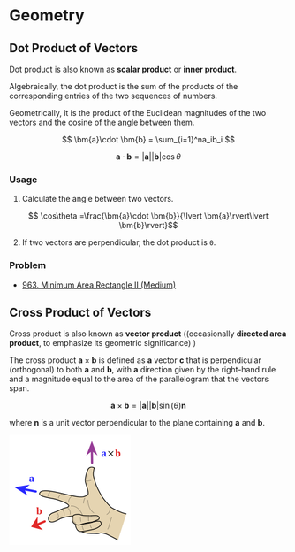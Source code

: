 # Geometry

## Dot Product of Vectors

Dot product is also known as **scalar product** or **inner product**.


Algebraically, the dot product is the sum of the products of the corresponding entries of the two sequences of numbers.

Geometrically, it is the product of the Euclidean magnitudes of the two vectors and the cosine of the angle between them.

$$
\bm{a}\cdot \bm{b} = \sum_{i=1}^na_ib_i
$$

$$
\bm{a}\cdot \bm{b}=\lvert \bm{a}\rvert\lvert \bm{b}\rvert\cos\theta
$$

### Usage

1. Calculate the angle between two vectors.

$$
\cos\theta
=\frac{\bm{a}\cdot \bm{b}}{\lvert \bm{a}\rvert\lvert \bm{b}\rvert}$$

2. If two vectors are perpendicular, the dot product is `0`.

### Problem

* [963. Minimum Area Rectangle II (Medium)](https://leetcode.com/problems/minimum-area-rectangle-ii/)

## Cross Product of Vectors

Cross product is also known as **vector product** ((occasionally **directed area product**, to emphasize its geometric significance) )

The cross product $\bm{a}\times\bm{b}$ is defined as $\bm{a}$ vector $\bm{c}$ that is perpendicular (orthogonal) to both $\bm{a}$ and $\bm{b}$, with $\bm{a}$ direction given by the right-hand rule and a magnitude equal to the area of the parallelogram that the vectors span.

$$
\bm{a}\times\bm{b}=\lvert\bm{a}\rvert\lvert\bm{b}\rvert\sin(\theta)\bm{n}
$$

where $\bm{n}$ is a unit vector perpendicular to the plane containing $\bm{a}$ and $\bm{b}$.

![Finding the direction of the cross product by the right-hand rule.](../.gitbook/assets/cross-product-right-hand-rule.png)